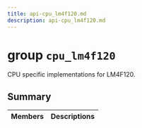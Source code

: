 ```yaml
---
title: api-cpu_lm4f120.md
description: api-cpu_lm4f120.md
---
```

# group `cpu_lm4f120` 

CPU specific implementations for LM4F120.

## Summary

 Members                        | Descriptions                                
--------------------------------|---------------------------------------------

